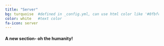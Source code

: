 ```yaml
---
title: "Server"
bg: turquoise  #defined in _config.yml, can use html color like '#0fbfcf'
color: white   #text color
fa-icon: server
---
```


#### A new section- oh the humanity!
